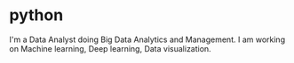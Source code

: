 # python
I'm a Data Analyst doing Big Data Analytics and Management. I am working on Machine learning, Deep learning, Data visualization. 
